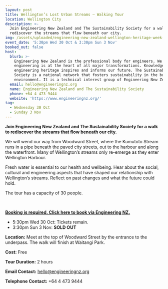```yaml
---
layout: post
title: Wellington’s Lost Urban Streams – Walking Tour
location: Wellington City
description: >-
  Join Engineering New Zealand and The Sustainability Society for a walk to
  rediscover the streams that flow beneath our city. 
img: /assets/uploaded/engineering-new-zealand-wellington-heritage-week-min.png
event_date: '5:30pm Wed 30 Oct & 3:30pm Sun 3 Nov'
booked_out: false
host:
  blurb: >-
    Engineering New Zealand is the professional body for engineers. We think
    engineering is at the heart of all major transformations. Knowledge of our
    engineering heritage inspires and informs our future. The Sustainability
    Society is a national network that fosters sustainability in the built
    environment. It is a technical interest group of Engineering New Zealand. 
  email: hello@engineeringnz.org
  name: Engineering New Zealand and The Sustainability Society
  phone: +64 4 473 9444
  website: 'https://www.engineeringnz.org/'
tag:
  - Wednesday 30 Oct
  - Sunday 3 Nov
---
```

**Join Engineering New Zealand and The Sustainability Society for a walk to rediscover the streams that flow beneath our city.**

We will wend our way from Woodward Street, where the Kumutoto Stream runs in a pipe beneath the paved city streets, out to the harbour and along the waterfront. Many of Wellington’s streams only re-emerge as they enter Wellington Harbour. 

Fresh water is essential to our health and wellbeing. Hear about the social, cultural and engineering aspects that have shaped our relationship with Wellington’s streams. Reflect on past changes and what the future could hold. 

The tour has a capacity of 30 people. 

<br>

[**Booking is required. Click here to book via Engineering NZ.** ](https://pd.engineeringnz.org/ipenzt/register?sgid=03dabce0b9e4465eb0e6133663622218)

* 5:30pm Wed 30 Oct: Tickets remain. 
* 3:30pm Sun 3 Nov: **SOLD OUT**

**Location:** Meet at the top of Woodward Street by the entrance to the underpass. The walk will finish at Waitangi Park.

**Cost:** Free

**Tour Duration:** 2 hours

**Email Contact:** hello@engineeringnz.org

**Telephone Contact:** +64 4 473 9444
